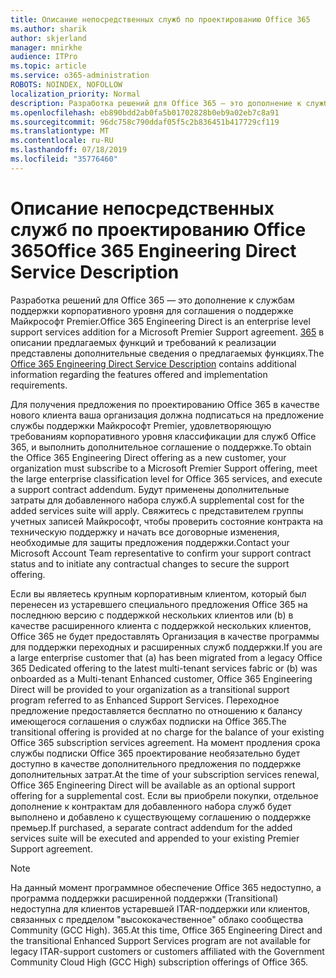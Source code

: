 ```yaml
---
title: Описание непосредственных служб по проектированию Office 365
ms.author: sharik
author: skjerland
manager: mnirkhe
audience: ITPro
ms.topic: article
ms.service: o365-administration
ROBOTS: NOINDEX, NOFOLLOW
localization_priority: Normal
description: Разработка решений для Office 365 — это дополнение к службам поддержки корпоративного уровня для соглашения о поддержке Майкрософт Premier. 365 в описании предлагаемых функций и требований к реализации представлены дополнительные сведения о предлагаемых функциях.
ms.openlocfilehash: eb890bdd2ab0fa5b01702828b0eb9a02eb7c8a91
ms.sourcegitcommit: 96dc758c790ddaf05f5c2b836451b417729cf119
ms.translationtype: MT
ms.contentlocale: ru-RU
ms.lasthandoff: 07/18/2019
ms.locfileid: "35776460"
---
```

# <a name="office-365-engineering-direct-service-description"></a><span data-ttu-id="74599-104">Описание непосредственных служб по проектированию Office 365</span><span class="sxs-lookup"><span data-stu-id="74599-104">Office 365 Engineering Direct Service Description</span></span>

<span data-ttu-id="74599-105">Разработка решений для Office 365 — это дополнение к службам поддержки корпоративного уровня для соглашения о поддержке Майкрософт Premier.</span><span class="sxs-lookup"><span data-stu-id="74599-105">Office 365 Engineering Direct is an enterprise level support services addition for a Microsoft Premier Support agreement.</span></span> <span data-ttu-id="74599-106">[365](https://github.com/MicrosoftDocs/OfficeDocs-O365ServiceDescriptions/blob/master/Office%20365%20Engineering%20Direct%20-%20Svc%20Desc%20(25mar2019).pdf) в описании предлагаемых функций и требований к реализации представлены дополнительные сведения о предлагаемых функциях.</span><span class="sxs-lookup"><span data-stu-id="74599-106">The [Office 365 Engineering Direct Service Description](https://github.com/MicrosoftDocs/OfficeDocs-O365ServiceDescriptions/blob/master/Office%20365%20Engineering%20Direct%20-%20Svc%20Desc%20(25mar2019).pdf) contains additional information regarding the features offered and implementation requirements.</span></span>

<span data-ttu-id="74599-107">Для получения предложения по проектированию Office 365 в качестве нового клиента ваша организация должна подписаться на предложение службы поддержки Майкрософт Premier, удовлетворяющую требованиям корпоративного уровня классификации для служб Office 365, и выполнить дополнительное соглашение о поддержке.</span><span class="sxs-lookup"><span data-stu-id="74599-107">To obtain the Office 365 Engineering Direct offering as a new customer, your organization must subscribe to a Microsoft Premier Support offering, meet the large enterprise classification level for Office 365 services, and execute a support contract addendum.</span></span> <span data-ttu-id="74599-108">Будут применены дополнительные затраты для добавленного набора служб.</span><span class="sxs-lookup"><span data-stu-id="74599-108">A supplemental cost for the added services suite will apply.</span></span> <span data-ttu-id="74599-109">Свяжитесь с представителем группы учетных записей Майкрософт, чтобы проверить состояние контракта на техническую поддержку и начать все договорные изменения, необходимые для защиты предложения поддержки.</span><span class="sxs-lookup"><span data-stu-id="74599-109">Contact your Microsoft Account Team representative to confirm your support contract status and to initiate any contractual changes to secure the support offering.</span></span> 

<span data-ttu-id="74599-110">Если вы являетесь крупным корпоративным клиентом, который был перенесен из устаревшего специального предложения Office 365 на последнюю версию с поддержкой нескольких клиентов или (b) в качестве расширенного клиента с поддержкой нескольких клиентов, Office 365 не будет предоставлять Организация в качестве программы для поддержки переходных и расширенных служб поддержки.</span><span class="sxs-lookup"><span data-stu-id="74599-110">If you are a large enterprise customer that (a) has been migrated from a legacy Office 365 Dedicated offering to the latest multi-tenant services fabric or (b) was onboarded as a Multi-tenant Enhanced customer, Office 365 Engineering Direct will be provided to your organization as a transitional support program referred to as Enhanced Support Services.</span></span> <span data-ttu-id="74599-111">Переходное предложение предоставляется бесплатно по отношению к балансу имеющегося соглашения о службах подписки на Office 365.</span><span class="sxs-lookup"><span data-stu-id="74599-111">The transitional offering is provided at no charge for the balance of your existing Office 365 subscription services agreement.</span></span> <span data-ttu-id="74599-112">На момент продления срока службы подписки Office 365 проектирование необязательно будет доступно в качестве дополнительного предложения по поддержке дополнительных затрат.</span><span class="sxs-lookup"><span data-stu-id="74599-112">At the time of your subscription services renewal, Office 365 Engineering Direct will be available as an optional support offering for a supplemental cost.</span></span> <span data-ttu-id="74599-113">Если вы приобрели покупки, отдельное дополнение к контрактам для добавленного набора служб будет выполнено и добавлено к существующему соглашению о поддержке премьер.</span><span class="sxs-lookup"><span data-stu-id="74599-113">If purchased, a separate contract addendum for the added services suite will be executed and appended to your existing Premier Support agreement.</span></span>

> [!NOTE]
> <span data-ttu-id="74599-114">На данный момент программное обеспечение Office 365 недоступно, а программа поддержки расширенной поддержки (Transitional) недоступна для клиентов устаревшей ITAR-поддержки или клиентов, связанных с предделом "высококачественное" облако сообщества Community (GCC High). 365.</span><span class="sxs-lookup"><span data-stu-id="74599-114">At this time, Office 365 Engineering Direct and the transitional Enhanced Support Services program are not available for legacy ITAR-support customers or customers affiliated with the Government Community Cloud High (GCC High) subscription offerings of Office 365.</span></span>
